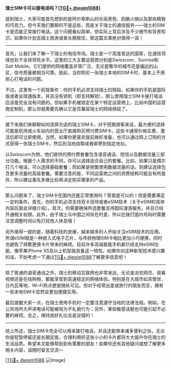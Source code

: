 **瑞士SIM卡可以接电话吗？[[TG💪+ @esim1088](https://t.me/s/esim1088)]**

提到瑞士，大家可能首先想到的是阿尔卑斯山的壮丽景色、奶酪火锅以及那些精致的巧克力。但今天我们要聊的不是这些，而是关于瑞士的通信服务——瑞士的SIM卡是否能正常接打电话。这个问题看似简单，但实际上背后涉及不少细节和背景知识。如果你计划去瑞士旅游或者长期居住，那这篇文章绝对值得一读！

---

首先，让我们来了解一下瑞士的电信市场。瑞士是一个高度发达的国家，在通信领域也处于全球领先水平。这里的三大主要运营商分别是Swisscom、Sunrise和Salt Mobile。它们提供的网络覆盖非常广泛，无论是繁华的城市还是偏远的山区，信号质量都相当可靠。因此，当你购买一张瑞士本地的SIM卡时，基本上不用担心打电话的问题。

不过，这里有一个前提条件：你的手机必须支持瑞士的频段。如果你的手机是国际版或者全球通版本，并且没有锁机（即支持解锁），那么使用瑞士SIM卡接打电话应该是完全没有问题的。但如果手机被锁定在某个特定运营商上，比如中国的运营商定制机，那么你就需要先确认它是否兼容瑞士的网络频段了。

---

接下来我们来聊聊如何选择合适的瑞士SIM卡。对于短期游客来说，最方便的选择可能是机场或火车站内的营业厅直接购买预付费SIM卡。这些卡通常价格实惠，激活后即可立即使用。当然，如果你更喜欢提前做好准备，也可以通过网上订购的方式获得一张瑞士SIM卡，然后到当地自取或者邮寄到指定地址。

以Swisscom为例，他们提供的预付费套餐包含语音通话、短信以及数据流量三部分功能。根据个人需求的不同，你可以选择适合自己的套餐。比如，如果只是偶尔打几个电话，可以选择基础套餐；而如果是频繁使用数据流量的话，则建议选择包含更多流量的高级套餐。需要注意的是，不同运营商之间的资费结构可能会有所差异，所以建议事先多做比较再决定购买哪家的产品。

---

那么问题来了，瑞士SIM卡在国内还能正常使用吗？答案是可以的！但是需要满足一定的条件。首先，你的手机必须支持双卡双待或者eSIM技术（关于eSIM的具体内容后面会详细介绍）。其次，你需要确保所选套餐支持国际漫游服务，并且已经开通相关权限。此外，由于瑞士与中国之间存在时差，所以在拨打国内号码时需要注意调整时间以免打扰他人休息哦！

另外值得一提的是，随着科技的发展，越来越多的人开始关注eSIM技术的应用。所谓eSIM就是一种嵌入式电子芯片，与传统物理SIM卡相比更加小巧便携，同时也避免了频繁更换卡片带来的麻烦。目前许多高端智能手机都已经支持eSIM功能，像苹果iPhone XS及以上机型就具备这一特性。如果你对这种新型技术感兴趣的话，不妨考虑一下通过[TG💪+ @esim1088](https://t.me/s/esim1088)了解更多信息吧！

---

除了普通的语音通话之外，瑞士的移动互联网也非常发达。无论是浏览网页、观看视频还是在线购物，都能享受到高速稳定的网络体验。特别是在大城市如苏黎世、日内瓦等地，Wi-Fi热点更是随处可见。但对于经常出差或旅行的朋友而言，拥有一张本地SIM卡显然会更加便捷实用。

最后提醒大家一点，在瑞士使用手机时一定要注意遵守当地的法律法规。例如，在公共场所大声讲电话可能被视为不礼貌行为；另外，某些敏感话题也可能引起不必要的麻烦。总之，保持良好礼仪总是没错的！

---

综上所述，瑞士SIM卡完全可以用来接打电话，并且还能带来诸多便利之处。无论你是短暂停留还是长期定居，合理利用好这张小小的卡片都将大大提升你在瑞士的生活品质。希望本文能够帮助到有需要的朋友！如果你还有其他疑问或想了解更多相关内容，请随时留言交流～ 

[[TG💪+ @esim1088](https://t.me/s/esim1088) ![Image](https://i.postimg.cc/4NQfJmqS/Snipaste-2025-05-13-00-14-12.png)]